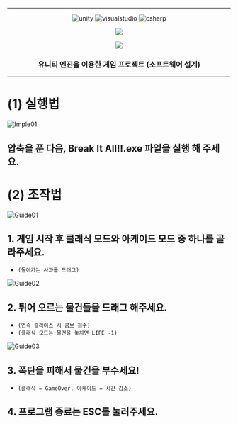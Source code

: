<div align="center">

---
![unity](https://img.shields.io/badge/Unity-100000?style=for-the-badge&logo=unity&logoColor=white)
![visualstudio](https://img.shields.io/badge/Visual_Studio-5C2D91?style=for-the-badge&logo=visual%20studio&logoColor=white)
![csharp](https://img.shields.io/badge/C%23-239120?style=for-the-badge&logo=c-sharp&logoColor=white)

<a href="https://github.com/RHPLUSSEUNG/break-it-all"><img src="https://img.shields.io/badge/GitHub-181717?style=flat-square&logo=GitHub&logoColor=white"/></a>

<img src="https://capsule-render.vercel.app/api?type=transparent&weight=400&height=150&section=header&text=BreakItAll&&fontColor=87CEEB&fontSize=72&fontAlign=50&fontAlignY=50&desc=OSSproject&descSize=25&descAlign=65&descAlignY=72"/>

### 유니티 엔진을 이용한 게임 프로젝트 (소프트웨어 설계)

---
</div>

# (1) 실행법

![Imple01](https://github.com/RHPLUSSEUNG/break-it-all-unity/assets/102710821/503a0368-9282-4d5a-8d4e-5cb0295779bc)

## 압축을 푼 다음, Break It All!!.exe 파일을 실행 해 주세요.


# (2) 조작법

![Guide01](https://github.com/RHPLUSSEUNG/break-it-all-unity/assets/102710821/30cfa301-8afa-4270-8808-fbca5a782bfd)

## 1. 게임 시작 후 클래식 모드와 아케이드 모드 중 하나를 골라주세요. 
- `(돌아가는 사과를 드래그)`

![Guide02](https://github.com/RHPLUSSEUNG/break-it-all-unity/assets/102710821/ca2149c3-612a-465b-aecc-94546a5a6661)

## 2. 튀어 오르는 물건들을 드래그 해주세요. 
- `(연속 슬라이스 시 콤보 점수)`
- `(클래식 모드는 물건을 놓치면 LIFE -1)`

![Guide03](https://github.com/RHPLUSSEUNG/break-it-all-unity/assets/102710821/0cde090f-706a-40ac-8d2e-f6c8c0b3e1b8)

## 3. 폭탄을 피해서 물건을 부수세요! 
- `(클래식 = GameOver, 아케이드 = 시간 감소)`

## 4. 프로그램 종료는 ESC를 눌러주세요.
